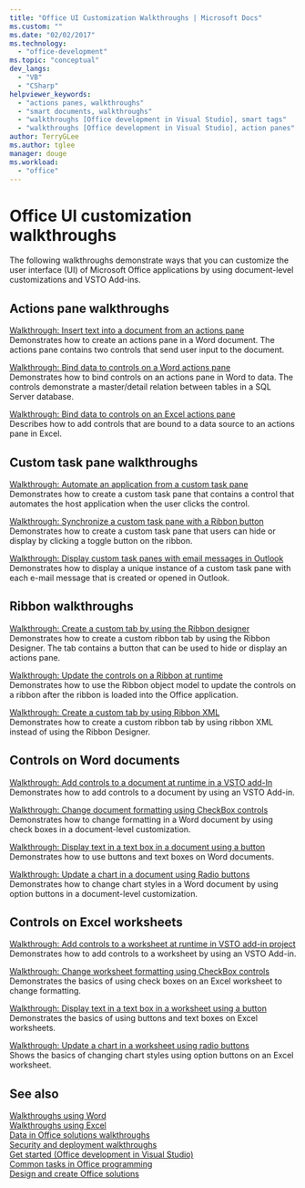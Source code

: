 ```yaml
---
title: "Office UI Customization Walkthroughs | Microsoft Docs"
ms.custom: ""
ms.date: "02/02/2017"
ms.technology: 
  - "office-development"
ms.topic: "conceptual"
dev_langs: 
  - "VB"
  - "CSharp"
helpviewer_keywords: 
  - "actions panes, walkthroughs"
  - "smart documents, walkthroughs"
  - "walkthroughs [Office development in Visual Studio], smart tags"
  - "walkthroughs [Office development in Visual Studio], action panes"
author: TerryGLee
ms.author: tglee
manager: douge
ms.workload: 
  - "office"
---
```

# Office UI customization walkthroughs
  The following walkthroughs demonstrate ways that you can customize the user interface (UI) of Microsoft Office applications by using document-level customizations and VSTO Add-ins.  
  
## Actions pane walkthroughs  
 [Walkthrough: Insert text into a document from an actions pane](../vsto/walkthrough-inserting-text-into-a-document-from-an-actions-pane.md)  
 Demonstrates how to create an actions pane in a Word document. The actions pane contains two controls that send user input to the document.  
  
 [Walkthrough: Bind data to controls on a Word actions pane](../vsto/walkthrough-binding-data-to-controls-on-a-word-actions-pane.md)  
 Demonstrates how to bind controls on an actions pane in Word to data. The controls demonstrate a master/detail relation between tables in a SQL Server database.  
  
 [Walkthrough: Bind data to controls on an Excel actions pane](../vsto/walkthrough-binding-data-to-controls-on-an-excel-actions-pane.md)  
 Describes how to add controls that are bound to a data source to an actions pane in Excel.  
  
## Custom task pane walkthroughs  
 [Walkthrough: Automate an application from a custom task pane](../vsto/walkthrough-automating-an-application-from-a-custom-task-pane.md)  
 Demonstrates how to create a custom task pane that contains a control that automates the host application when the user clicks the control.  
  
 [Walkthrough: Synchronize a custom task pane with a Ribbon button](../vsto/walkthrough-synchronizing-a-custom-task-pane-with-a-ribbon-button.md)  
 Demonstrates how to create a custom task pane that users can hide or display by clicking a toggle button on the ribbon.  
  
 [Walkthrough: Display custom task panes with email messages in Outlook](../vsto/walkthrough-displaying-custom-task-panes-with-e-mail-messages-in-outlook.md)  
 Demonstrates how to display a unique instance of a custom task pane with each e-mail message that is created or opened in Outlook.  
  
## Ribbon walkthroughs  
 [Walkthrough: Create a custom tab by using the Ribbon designer](../vsto/walkthrough-creating-a-custom-tab-by-using-the-ribbon-designer.md)  
 Demonstrates how to create a custom ribbon tab by using the Ribbon Designer. The tab contains a button that can be used to hide or display an actions pane.  
  
 [Walkthrough: Update the controls on a Ribbon at runtime](../vsto/walkthrough-updating-the-controls-on-a-ribbon-at-run-time.md)  
 Demonstrates how to use the Ribbon object model to update the controls on a ribbon after the ribbon is loaded into the Office application.  
  
 [Walkthrough: Create a custom tab by using Ribbon XML](../vsto/walkthrough-creating-a-custom-tab-by-using-ribbon-xml.md)  
 Demonstrates how to create a custom ribbon tab by using ribbon XML instead of using the Ribbon Designer.  
  
## Controls on Word documents  
 [Walkthrough: Add controls to a document at runtime in a VSTO add-In](../vsto/walkthrough-adding-controls-to-a-document-at-run-time-in-a-vsto-add-in.md)  
 Demonstrates how to add controls to a document by using an VSTO Add-in.  
  
 [Walkthrough: Change document formatting using CheckBox controls](../vsto/walkthrough-changing-document-formatting-using-checkbox-controls.md)  
 Demonstrates how to change formatting in a Word document by using check boxes in a document-level customization.  
  
 [Walkthrough: Display text in a text box in a document using a button](../vsto/walkthrough-displaying-text-in-a-text-box-in-a-document-using-a-button.md)  
 Demonstrates how to use buttons and text boxes on Word documents.  
  
 [Walkthrough: Update a chart in a document using Radio buttons](../vsto/walkthrough-updating-a-chart-in-a-document-using-radio-buttons.md)  
 Demonstrates how to change chart styles in a Word document by using option buttons in a document-level customization.  
  
## Controls on Excel worksheets  
 [Walkthrough: Add controls to a worksheet at runtime in VSTO add-in project](../vsto/walkthrough-adding-controls-to-a-worksheet-at-run-time-in-vsto-add-in-project.md)  
 Demonstrates how to add controls to a worksheet by using an VSTO Add-in.  
  
 [Walkthrough: Change worksheet formatting using CheckBox controls](../vsto/walkthrough-changing-worksheet-formatting-using-checkbox-controls.md)  
 Demonstrates the basics of using check boxes on an Excel worksheet to change formatting.  
  
 [Walkthrough: Display text in a text box in a worksheet using a button](../vsto/walkthrough-displaying-text-in-a-text-box-in-a-worksheet-using-a-button.md)  
 Demonstrates the basics of using buttons and text boxes on Excel worksheets.  
  
 [Walkthrough: Update a chart in a worksheet using radio buttons](../vsto/walkthrough-updating-a-chart-in-a-worksheet-using-radio-buttons.md)  
 Shows the basics of changing chart styles using option buttons on an Excel worksheet.  
  
## See also  
 [Walkthroughs using Word](../vsto/walkthroughs-using-word.md)   
 [Walkthroughs using Excel](../vsto/walkthroughs-using-excel.md)   
 [Data in Office solutions walkthroughs](../vsto/data-in-office-solutions-walkthroughs.md)   
 [Security and deployment walkthroughs](../vsto/security-and-deployment-walkthroughs.md)   
 [Get started &#40;Office development in Visual Studio&#41;](../vsto/getting-started-office-development-in-visual-studio.md)   
 [Common tasks in Office programming](../vsto/common-tasks-in-office-programming.md)   
 [Design and create Office solutions](../vsto/designing-and-creating-office-solutions.md)  
  
  